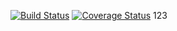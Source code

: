 [![Build Status](https://travis-ci.org/deanboole/py-practice.svg)](https://travis-ci.org/deanboole/py-practice)
[![Coverage Status](https://coveralls.io/repos/deanboole/py-practice/badge.svg?branch=master&service=github)](https://coveralls.io/github/deanboole/py-practice?branch=master)
123
